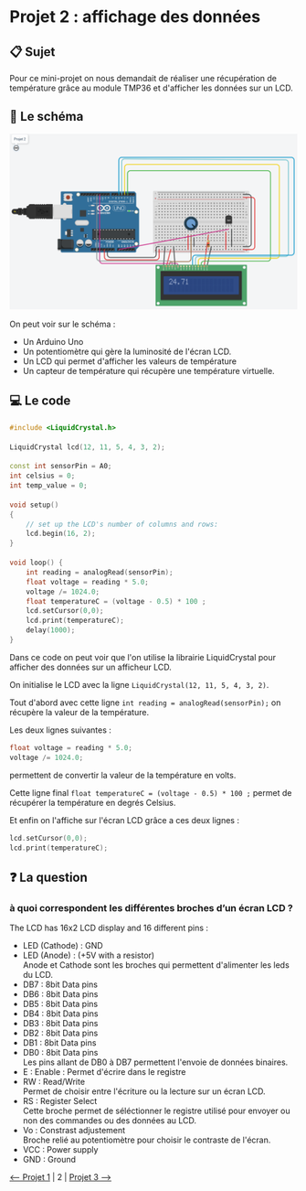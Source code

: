 # Projet 2 : affichage des données

## :clipboard: Sujet

Pour ce mini-projet on nous demandait de réaliser une récupération de température grâce au module TMP36 et d'afficher les données sur un LCD.

## :electric_plug: Le schéma
![alt](img/2022-03-16_162548.png)

On peut voir sur le schéma : 
- Un Arduino Uno
- Un potentiomètre qui gère la luminosité de l'écran LCD.
- Un LCD qui permet d'afficher les valeurs de température
- Un capteur de température qui récupère une température virtuelle.

## :computer: Le code

```cpp
#include <LiquidCrystal.h>

LiquidCrystal lcd(12, 11, 5, 4, 3, 2);

const int sensorPin = A0;
int celsius = 0;
int temp_value = 0;

void setup()
{
    // set up the LCD's number of columns and rows:
    lcd.begin(16, 2);
}

void loop() {
    int reading = analogRead(sensorPin);  
    float voltage = reading * 5.0;
    voltage /= 1024.0; 
    float temperatureC = (voltage - 0.5) * 100 ;
    lcd.setCursor(0,0);
    lcd.print(temperatureC);
    delay(1000);
}
```

Dans ce code on peut voir que l'on utilise la librairie LiquidCrystal pour afficher des données sur un afficheur LCD.

On initialise le LCD avec la ligne ``LiquidCrystal(12, 11, 5, 4, 3, 2)``.

Tout d'abord avec cette ligne ``int reading = analogRead(sensorPin);`` on récupère la valeur de la température.

Les deux lignes suivantes :
```cpp
float voltage = reading * 5.0;
voltage /= 1024.0; 
``` 
permettent de convertir la valeur de la température en volts.

Cette ligne final ``float temperatureC = (voltage - 0.5) * 100 ;`` permet de récupérer la température en degrés Celsius.

Et enfin on l'affiche sur l'écran LCD grâce a ces deux lignes :
```cpp
lcd.setCursor(0,0);
lcd.print(temperatureC);
```

## :question: La question

### à quoi correspondent les différentes broches d’un écran LCD ?

The LCD has 16x2 LCD display and 16 different pins : 
- LED (Cathode) : GND
- LED (Anode) : (+5V with a resistor)  
Anode et Cathode sont les broches qui permettent d'alimenter les leds du LCD.
- DB7 : 8bit Data pins
- DB6 : 8bit Data pins
- DB5 : 8bit Data pins
- DB4 : 8bit Data pins
- DB3 : 8bit Data pins
- DB2 : 8bit Data pins
- DB1 : 8bit Data pins
- DB0 : 8bit Data pins  
Les pins allant de DB0 à DB7 permettent l'envoie de données binaires.
- E : Enable : Permet d'écrire dans le registre
- RW : Read/Write  
Permet de choisir entre l'écriture ou la lecture sur un écran LCD.
- RS : Register Select  
Cette broche permet de séléctionner le registre utilisé pour envoyer ou non des commandes ou des données au LCD.
- Vo : Constrast adjustement  
Broche relié au potentiomètre pour choisir le contraste de l'écran.
- VCC : Power supply
- GND : Ground

[<-- Projet 1](../Projet_1/Projet_1.md) | 2 | [Projet 3 -->](../Projet_3/Projet_3.md)

